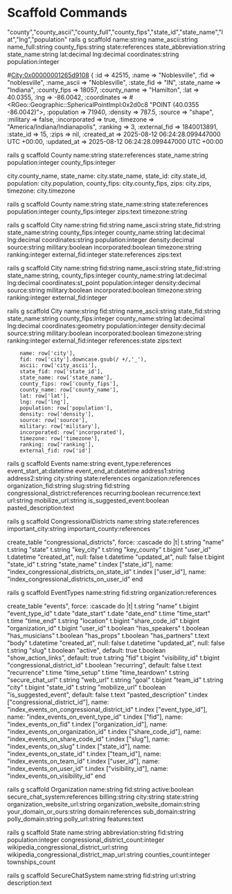 # Scaffold Commands

 "county","county_ascii","county_full","county_fips","state_id","state_name","lat","lng","population"
rails g scaffold name:string name_ascii:string name_full:string county_fips:string state:references state_abbreviation:string state_name:string lat:decimal lng:decimal coordinates:string population:integer 

#<City:0x00000001265d9108> {
              :id => 42515,
            :name => "Noblesville",
             :fid => "noblesville",
      :name_ascii => "Noblesville",
       :state_fid => "IN",
      :state_name => "Indiana",
     :county_fips => 18057,
     :county_name => "Hamilton",
             :lat => 40.0355,
             :lng => -86.0042,
     :coordinates => #<RGeo::Geographic::SphericalPointImpl:0x2d0c8 "POINT (40.0355 -86.0042)">,
      :population => 71940,
         :density => 787.5,
          :source => "shape",
        :military => false,
    :incorporated => true,
        :timezone => "America/Indiana/Indianapolis",
         :ranking => 3,
    :external_fid => 1840013891,
        :state_id => 15,
            :zips => nil,
      :created_at => 2025-08-12 06:24:28.099447000 UTC +00:00,
      :updated_at => 2025-08-12 06:24:28.099447000 UTC +00:00
      
      
rails g scaffold County  name:string state:references state_name:string population:integer county_fips:integer 

 city.county_name,
          state_name: city.state_name,
          state_id: city.state_id, 
          population: city.population,
          county_fips: city.county_fips,
          zips: city.zips,
          timezone: city.timezone 

rails g scaffold County name:string state_name:string state:references population:integer county_fips:integer zips:text timezone:string

rails g scaffold City name:string  fid:string name_ascii:string state_fid:string state_name:string county_fips:integer county_name:string lat:decimal lng:decimal coordinates:string population:integer density:decimal source:string military:boolean incorporated:boolean timezone:string ranking:integer external_fid:integer state:references zips:text

rails g scaffold City name:string  fid:string name_ascii:string state_fid:string state_name:string, county_fips:integer county_name:string lat:decimal lng:decimal coordinates:st_point population:integer density:decimal source:string military:boolean incorporated:boolean timezone:string ranking:integer external_fid:integer

rails g scaffold City name:string  fid:string name_ascii:string state_fid:string state_name:string county_fips:integer county_name:string lat:decimal lng:decimal coordinates:geometry population:integer density:decimal source:string military:boolean incorporated:boolean timezone:string ranking:integer external_fid:integer references:state zips:text

        name: row['city'],
        fid: row['city'].downcase.gsub(/ +/,'_'),
        ascii: row['city_ascii'],
        state_fid: row['state_id'],
        state_name: row['state_name'],
        county_fips: row['county_fips'],
        county_name: row['county_name'],
        lat: row['lat'],
        lng: row['lng'],
        population: row['population'], 
        density: row['density'],
        source: row['source'],
        military: row['military'],
        incorporated: row['incorporated'],
        timezone: row['timezone'],
        ranking: row['ranking'],
        external_fid: row['id']

rails g scaffold Events name:string event_type:references event_start_at:datetime event_end_at:datetime address1:string address2:string city:string state:references organization:references organization_fid:string slug:string fid:string congressional_district:references recurring:boolean recurrence:text url:string mobilize_url:string is_suggested_event:boolean pasted_description:text

rails g scaffold CongressionalDistricts name:string state:references important_city:string important_county:references 

  create_table "congressional_districts", force: :cascade do |t|
    t.string "name"
    t.string "state"
    t.string "key_city"
    t.string "key_county"
    t.bigint "user_id"
    t.datetime "created_at", null: false
    t.datetime "updated_at", null: false
    t.bigint "state_id"
    t.string "state_name"
    t.index ["state_id"], name: "index_congressional_districts_on_state_id"
    t.index ["user_id"], name: "index_congressional_districts_on_user_id"
  end

rails g scaffold EventTypes name:string fid:string organization:references 



  create_table "events", force: :cascade do |t|
    t.string "name"
    t.bigint "event_type_id"
    t.date "date_start"
    t.date "date_end"
    t.time "time_start"
    t.time "time_end"
    t.string "location"
    t.bigint "share_code_id"
    t.bigint "organization_id"
    t.bigint "user_id"
    t.boolean "has_speakers"
    t.boolean "has_musicians"
    t.boolean "has_props"
    t.boolean "has_partners"
    t.text "body"
    t.datetime "created_at", null: false
    t.datetime "updated_at", null: false
    t.string "slug"
    t.boolean "active", default: true
    t.boolean "show_action_links", default: true
    t.string "fid"
    t.bigint "visibility_id"
    t.bigint "congressional_district_id"
    t.boolean "recurring", default: false
    t.text "recurrence"
    t.time "time_setup"
    t.time "time_teardown"
    t.string "secure_chat_url"
    t.string "web_url"
    t.string "goal"
    t.bigint "team_id"
    t.string "city"
    t.bigint "state_id"
    t.string "mobilize_url"
    t.boolean "is_suggested_event", default: false
    t.text "pasted_description"
    t.index ["congressional_district_id"], name: "index_events_on_congressional_district_id"
    t.index ["event_type_id"], name: "index_events_on_event_type_id"
    t.index ["fid"], name: "index_events_on_fid"
    t.index ["organization_id"], name: "index_events_on_organization_id"
    t.index ["share_code_id"], name: "index_events_on_share_code_id"
    t.index ["slug"], name: "index_events_on_slug"
    t.index ["state_id"], name: "index_events_on_state_id"
    t.index ["team_id"], name: "index_events_on_team_id"
    t.index ["user_id"], name: "index_events_on_user_id"
    t.index ["visibility_id"], name: "index_events_on_visibility_id"
  end

rails g scaffold Organization name:string fid:string active:boolean secure_chat_system:references billing:string city:string state:string organization_website_url:string organization_website_domain:string your_domain_or_ours:string domain:references sub_domain:string polly_domain:string polly_url:string features:text

rails g scaffold State name:string abbreviation:string fid:string population:integer congressional_district_count:integer wikipedia_congressional_district_url:string wikipedia_congressional_district_map_url:string counties_count:integer townships_count

rails g scaffold SecureChatSystem name:string fid:string url:string description:text